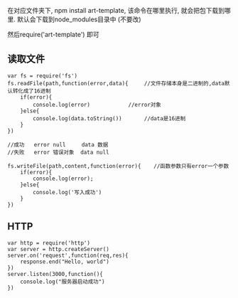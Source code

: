 在对应文件夹下, npm install art-template, 该命令在哪里执行, 就会把包下载到哪里. 默认会下载到node_modules目录中 (不要改)

然后require('art-template') 即可



## 读取文件

```
var fs = require('fs')
fs.readFile(path,function(error,data){     //文件存储本身是二进制的,data默认转化成了16进制
    if(error){
    	console.log(error)            //error对象
    }else{
        console.log(data.toString())       //data是16进制
    }
})

//成功   error null     data 数据
//失败   error 错误对象  data null

fs.writeFile(path,content,function(error){    //函数参数只有error一个参数
    if(error){
        console.log(error);
    }else{
        console.log('写入成功')
    }
})
```

## HTTP

```
var http = require('http')
var server = http.createServer()
server.on('request',function(req,res){
    response.end("Hello, world")
})
server.listen(3000,function(){
    console.log("服务器启动成功")
})
```

